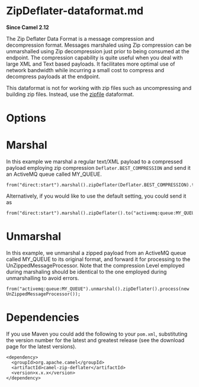 # ZipDeflater-dataformat.md

**Since Camel 2.12**

The Zip Deflater Data Format is a message compression and decompression
format. Messages marshaled using Zip compression can be unmarshalled
using Zip decompression just prior to being consumed at the endpoint.
The compression capability is quite useful when you deal with large XML
and Text based payloads. It facilitates more optimal use of network
bandwidth while incurring a small cost to compress and decompress
payloads at the endpoint.

This dataformat is not for working with zip files such as uncompressing
and building zip files. Instead, use the
[zipfile](#dataformats:zipFile-dataformat.adoc) dataformat.

# Options

# Marshal

In this example we marshal a regular text/XML payload to a compressed
payload employing zip compression `Deflater.BEST_COMPRESSION` and send
it an ActiveMQ queue called MY\_QUEUE.

    from("direct:start").marshal().zipDeflater(Deflater.BEST_COMPRESSION).to("activemq:queue:MY_QUEUE");

Alternatively, if you would like to use the default setting, you could
send it as

    from("direct:start").marshal().zipDeflater().to("activemq:queue:MY_QUEUE");

# Unmarshal

In this example, we unmarshal a zipped payload from an ActiveMQ queue
called MY\_QUEUE to its original format, and forward it for processing
to the UnZippedMessageProcessor. Note that the compression Level
employed during marshaling should be identical to the one employed
during unmarshalling to avoid errors.

    from("activemq:queue:MY_QUEUE").unmarshal().zipDeflater().process(new UnZippedMessageProcessor());

# Dependencies

If you use Maven you could add the following to your `pom.xml`,
substituting the version number for the latest and greatest release (see
the download page for the latest versions).

    <dependency>
      <groupId>org.apache.camel</groupId>
      <artifactId>camel-zip-deflater</artifactId>
      <version>x.x.x</version>
    </dependency>
